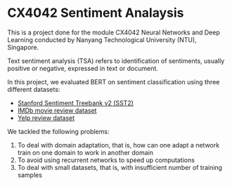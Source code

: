 # CX4042 Sentiment Analaysis

This is a project done for the module CX4042 Neural Networks and Deep Learning conducted by Nanyang Technological University (NTU), Singapore. 

Text sentiment analysis (TSA) refers to identification of sentiments, usually positive or negative, expressed in text or document.

In this project, we evaluated BERT on sentiment classification using three different datasets:
- [Stanford Sentiment Treebank v2 (SST2)](https://huggingface.co/datasets/sst2)
- [IMDb movie review dataset](https://huggingface.co/datasets/imdb)
- [Yelp review dataset](https://huggingface.co/datasets/yelp_review_full) 

We tackled the following problems: 
1. To deal with domain adaptation, that is, how can one adapt a network train on one domain to work in another domain
2. To avoid using recurrent networks to speed up computations
3. To deal with small datasets, that is, with insufficient number of training samples

